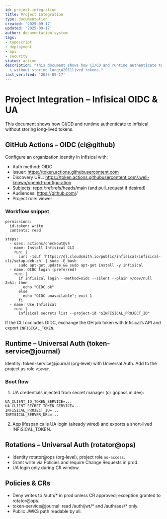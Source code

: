 ```yaml
---
id: project-integration
title: Project Integration
type: documentation
created: '2025-09-17'
updated: '2025-09-17'
author: documentation-system
tags:
- typescript
- deployment
- api
- security
status: active
description: "This document shows how CI/CD and runtime authenticate to Infisical\
  \ without storing long\u2011lived tokens."
last_verified: '2025-09-17'
---
```


# Project Integration – Infisical OIDC & UA

This document shows how CI/CD and runtime authenticate to Infisical without storing long‑lived tokens.

## GitHub Actions – OIDC (ci@github)

Configure an organization identity in Infisical with:

- Auth method: OIDC
- Issuer: https://token.actions.githubusercontent.com
- Discovery URL: https://token.actions.githubusercontent.com/.well-known/openid-configuration
- Subjects: repo:<OWNER>/<REPO>:ref:refs/heads/main (and pull_request if desired)
- Audiences: https://github.com/<OWNER>/<REPO>
- Project role: viewer

### Workflow snippet

```
permissions:
  id-token: write
  contents: read

steps:
  - uses: actions/checkout@v4
  - name: Install Infisical CLI
    run: |
      curl -1sLf 'https://dl.cloudsmith.io/public/infisical/infisical-cli/setup.deb.sh' | sudo -E bash
      sudo apt-get update && sudo apt-get install -y infisical
  - name: OIDC login (preferred)
    run: |
      if infisical login --method=oidc --silent --plain >/dev/null 2>&1; then
        echo "OIDC ok"
      else
        echo "OIDC unavailable"; exit 1
      fi
  - name: Use Infisical
    run: |
      infisical secrets list --project-id "$INFISICAL_PROJECT_ID"
```

If the CLI occludes OIDC, exchange the GH job token with Infisical’s API and export `INFISICAL_TOKEN`.

## Runtime – Universal Auth (token-service@journal)

Identity: token-service@journal (org‑level) with Universal Auth. Add to the project as role `viewer`.

### Boot flow

1) UA credentials injected from secret manager (or gopass in dev):

```
UA_CLIENT_ID_TOKEN_SERVICE=...
UA_CLIENT_SECRET_TOKEN_SERVICE=...
INFISICAL_PROJECT_ID=...
INFISICAL_SERVER_URL=...
```

2) App lifespan calls UA login (already wired) and exports a short‑lived INFISICAL_TOKEN.

## Rotations – Universal Auth (rotator@ops)

- Identity rotator@ops (org‑level), project role `no-access`.
- Grant write via Policies and require Change Requests in prod.
- UA login only during CR window.

## Policies & CRs

- Deny writes to /auth/* in prod unless CR approved; exception granted to rotator@ops.
- token-service@journal: read /auth/jwt/* and /auth/aes/* only.
- Public JWKS path readable by all.

